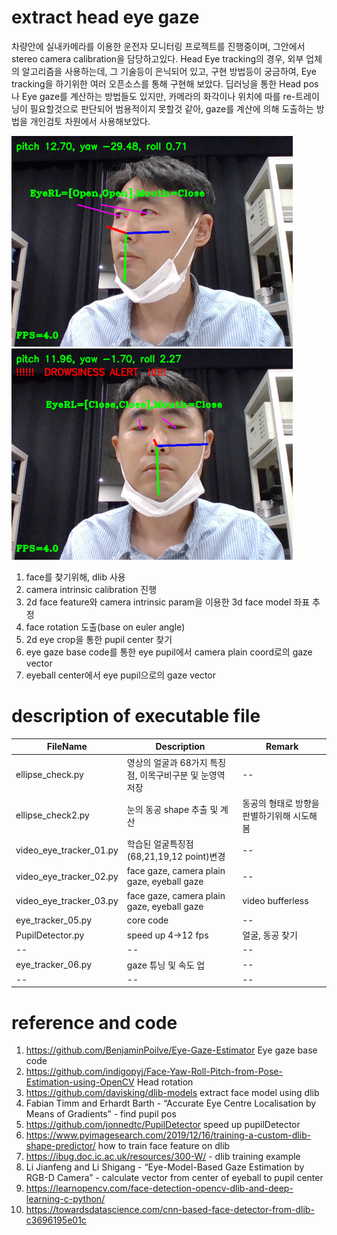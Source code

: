 # extract head eye gaze
차량안에 실내카메라를 이용한 운전자 모니터링 프로젝트를 진행중이며, 
그안에서 stereo camera calibration을 담당하고있다.
Head Eye tracking의 경우, 외부 업체의 알고리즘을 사용하는데,
그 기술등이 은닉되어 있고, 구현 방법등이 궁금하여, 
Eye tracking을 하기위한 여러 오픈소스를 통해 구현해 보았다.
딥러닝을 통한 Head pos나 Eye gaze를 계산하는 방법들도 있지만,
카메라의 화각이나 위치에 따를 re-트레이닝이 필요할것으로 판단되어
범용적이지 못할것 같아, gaze를 계산에 의해 도출하는 방법을 개인검토 차원에서 사용해보았다. 

<img  src = "./desc/out002.png" width="450"> <img  src = "./desc/out003.png" width="450"> 

1. face를 찾기위해, dlib 사용
2. camera intrinsic calibration 진행
2. 2d face feature와 camera intrinsic param을 이용한 3d face model 좌표 추정  
3. face rotation 도출(base on euler angle)
4. 2d eye crop을 통한 pupil center 찾기
5. eye gaze base code를 통한 eye pupil에서 camera plain coord로의 gaze vector
6. eyeball center에서 eye pupil으로의 gaze vector


# description of executable file 
| FileName | Description | Remark |
| --       | --          | --     |
| ellipse_check.py|영상의 얼굴과 68가지 특징점, 이목구비구분 및 눈영역 저장| --|
| ellipse_check2.py | 눈의 동공 shape 추출 및 계산          | 동공의 형태로 방향을 판별하기위해 시도해봄     |
| video_eye_tracker_01.py      | 학습된 얼굴특징점(68,21,19,12 point)변경          | --     |
| video_eye_tracker_02.py      | face gaze, camera plain gaze, eyeball gaze      | --     |
| video_eye_tracker_03.py      | face gaze, camera plain gaze, eyeball gaze      | video bufferless     |
| eye_tracker_05.py      | core code          | --     |
| PupilDetector.py       | speed up 4->12 fps          | 얼굴, 동공 찾기     |
| --     | --          | --     |
| eye_tracker_06.py      | gaze 튜닝 및 속도 업          | --     |
| --       | --          | --     |

# reference and code
1. https://github.com/BenjaminPoilve/Eye-Gaze-Estimator Eye gaze base code
2. https://github.com/indigopyj/Face-Yaw-Roll-Pitch-from-Pose-Estimation-using-OpenCV Head rotation
3. https://github.com/davisking/dlib-models extract face model using dlib
4. Fabian Timm and Erhardt Barth - “Accurate Eye Centre Localisation by Means of Gradients” - find pupil pos
5. https://github.com/jonnedtc/PupilDetector speed up pupilDetector
6. https://www.pyimagesearch.com/2019/12/16/training-a-custom-dlib-shape-predictor/ how to train face feature on dlib
7. https://ibug.doc.ic.ac.uk/resources/300-W/ - dlib training example
8. Li Jianfeng and Li Shigang - “Eye-Model-Based Gaze Estimation by RGB-D Camera” -  calculate vector from center of eyeball to pupil center 
9. https://learnopencv.com/face-detection-opencv-dlib-and-deep-learning-c-python/
10. https://towardsdatascience.com/cnn-based-face-detector-from-dlib-c3696195e01c
